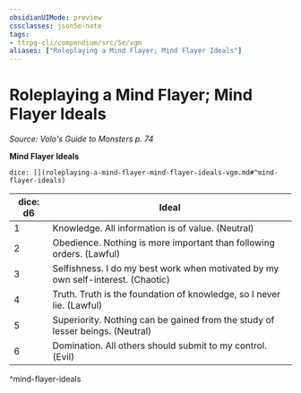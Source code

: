 ```yaml
---
obsidianUIMode: preview
cssclasses: json5e-note
tags:
- ttrpg-cli/compendium/src/5e/vgm
aliases: ["Roleplaying a Mind Flayer; Mind Flayer Ideals"]
---
```

# Roleplaying a Mind Flayer; Mind Flayer Ideals
*Source: Volo's Guide to Monsters p. 74* 

**Mind Flayer Ideals**

`dice: [](roleplaying-a-mind-flayer-mind-flayer-ideals-vgm.md#^mind-flayer-ideals)`

| dice: d6 | Ideal |
|----------|-------|
| 1 | Knowledge. All information is of value. (Neutral) |
| 2 | Obedience. Nothing is more important than following orders. (Lawful) |
| 3 | Selfishness. I do my best work when motivated by my own self-interest. (Chaotic) |
| 4 | Truth. Truth is the foundation of knowledge, so I never lie. (Lawful) |
| 5 | Superiority. Nothing can be gained from the study of lesser beings. (Neutral) |
| 6 | Domination. All others should submit to my control. (Evil) |
^mind-flayer-ideals